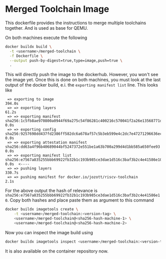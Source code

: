 # Merged Toolchain Image

This dockerfile provides the instructions to merge multiple toolchains together. And is used as base for QEMU.

On both machines execute the following

```bash
docker buildx build \
  -t <username>/merged-toolchain \
  -f Dockerfile \
  --output push-by-digest=true,type=image,push=true \
  .
```

This will directly push the image to the dockerhub. However, you won't see the image yet.
Once this is done on both machines, you must look at the last output of the docker build, e.i.
the `exporting manifest list` line.
This looks like

```
 => exporting to image                                                                                      394.0s
 => => exporting layers                                                                                      61.2s
 => => exporting manifest sha256:1c5fb8ae970800a0944f69a275c54f86281c400216c570041f2a26e13568771d             0.0s
 => => exporting config sha256:9257698dd437fd2386ff582dc6a678af57c5b3eb599e4c2dc7e47271296636ec               0.0s
 => => exporting attestation manifest sha256:dd63a4f96b40689044bf5247372e551be1a63b700a299d4d1bb585a650fee93  0.0s
 => => exporting manifest list sha256:e7567a835255bbb69922fb32b1c193b985ce3dae1d516c3baf3b2c4e41586e10        0.0s  <----
 => => pushing layers                                                                                       330.7s
 => => pushing manifest for docker.io/jozott/riscv-toolchain                                                  2.1s
```

For the above output the hash of relevance is `sha256:e7567a835255bbb69922fb32b1c193b985ce3dae1d516c3baf3b2c4e41586e10`.
Copy both hashes and place paste them as argument to this command

```bash
docker buildx imagetools create \
    -t <username>/merged-toolchain:<version-tag> \
    <username>/merged-toolchain@<sha256-hash-machine-1> \
    <username>/merged-toolchain@<sha256-hash-machine-2>
```

Now you can inspect the image build using

```bash
docker buildx imagetools inspect <username>/merged-toolchain:<version-tag>
```

It is also available on the container repository now.

